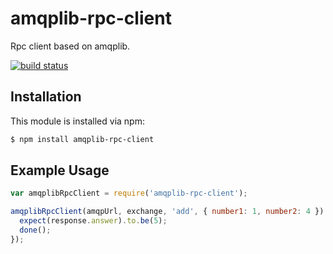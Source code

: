 # amqplib-rpc-client

Rpc client based on amqplib.

[![build status](https://secure.travis-ci.org/timothyleslieallen/amqplib-rpc-client.png)](http://travis-ci.org/timothyleslieallen/amqplib-rpc-client)

## Installation

This module is installed via npm:

``` bash
$ npm install amqplib-rpc-client
```

## Example Usage

``` js
var amqplibRpcClient = require('amqplib-rpc-client');

amqplibRpcClient(amqpUrl, exchange, 'add', { number1: 1, number2: 4 }).on('data', function(response) {
  expect(response.answer).to.be(5);
  done();
});
```
